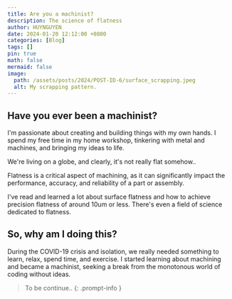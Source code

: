 ```yaml
---
title: Are you a machinist?
description: The science of flatness
author: HUYNGUYEN	
date: 2024-01-20 12:12:00 +0800
categories: [Blog]
tags: []
pin: true
math: false
mermaid: false
image:
  path: /assets/posts/2024/POST-ID-6/surface_scrapping.jpeg
  alt: My scrapping pattern.
---
```


<!-- POST-ID-6 -->
## Have you ever been a machinist?
I'm passionate about creating and building things with my own hands. I spend my free time in my home workshop, tinkering with metal and machines, and bringing my ideas to life.

We're living on a globe, and clearly, it's not really flat somehow..

Flatness is a critical aspect of machining, as it can significantly impact the performance, accuracy, and reliability of a part or assembly.

I've read and learned a lot about surface flatness and how to achieve precision flatness of around 10um or less. There's even a field of science dedicated to flatness.

## So, why am I doing this?
During the COVID-19 crisis and isolation, we really needed something to learn, relax, spend time, and exercise. I started learning about machining and became a machinist, seeking a break from the monotonous world of coding without ideas.

> To be continue..
{: .prompt-info }